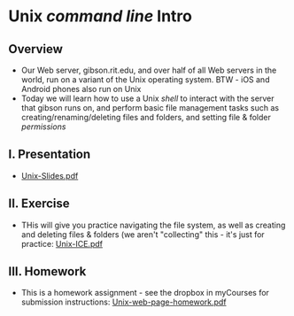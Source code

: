 # Unix *command line* Intro

## Overview
- Our Web server, gibson.rit.edu, and over half of all Web servers in the world, run on a variant of the Unix operating system. BTW - iOS and Android phones also run on Unix
- Today we will learn how to use a Unix *shell* to interact with the server that gibson runs on, and perform basic file management tasks such as creating/renaming/deleting files and folders, and setting file & folder *permissions*

## I. Presentation
- [Unix-Slides.pdf](_files/Unix-Slides.pdf)

## II. Exercise

- THis will give you practice navigating the file system, as well as creating and deleting files & folders (we aren't "collecting" this - it's just for practice: [Unix-ICE.pdf](_files/Unix-ICE.pdf)

## III. Homework

- This is a homework assignment - see the dropbox in myCourses for submission instructions:  [Unix-web-page-homework.pdf](_files/Unix-web-page-homework.pdf)
